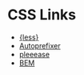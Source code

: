 # CSS Links

- [{less}](http://lesscss.org)
- [Autoprefixer](https://autoprefixer.github.io/)
- [pleeease](http://pleeease.io)
- [BEM](http://getbem.com/)

